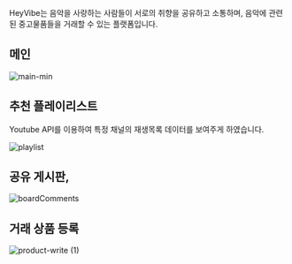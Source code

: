 HeyVibe는 음악을 사랑하는 사람들이 서로의 취향을 공유하고 소통하며, 
음악에 관련된 중고물품들을 거래할 수 있는 플랫폼입니다.

## 메인

![main-min](https://user-images.githubusercontent.com/110972285/232904332-ee41b3af-360c-4904-a9ec-22efda28ab1b.gif)

## 추천 플레이리스트
Youtube API를 이용하여 특정 채널의 재생목록 데이터를 보여주게 하였습니다.

![playlist](https://user-images.githubusercontent.com/110972285/232916154-1affbd38-3774-45b8-bae4-8b0aab8ee952.gif)

## 공유 게시판, 
![boardComments](https://user-images.githubusercontent.com/110972285/232915965-50d83709-b61c-4f67-b158-ee05d1ec532a.gif)

## 거래 상품 등록
![product-write (1)](https://user-images.githubusercontent.com/110972285/232915557-c6ebdfe6-ca53-4248-91ba-c4da8183b896.gif)

